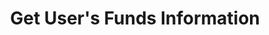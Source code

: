 ---
title: Get User's Funds Information
position_number: 4
type: get
description: /user/v1/balance/list
left_code_blocks:
    -
        code_block: "public void getMarketConfig() {\r\n\tString text = HttpUtil.get(URL + \"/data/api/user/v1/getMarketConfig\");\r\n\tSystem.out.println(text);\r\n}"
        title: Java
        language: java
right_code_blocks:
    - code_block: |-
        {
          "error": {
            "code": "",
            "msg": ""
          },
          "msgInfo": "",
          "result": [
            {
              "availableBalance": 0, //Available balance
              "coin": "", //Currency
              "isolatedMargin": 0, //Frozen isolated margin
              "openOrderMarginFrozen": 0, //Frozen order
              "walletBalance": 0 //Balance
            }
          ],
          "returnCode": 0
        }
      title: Response
      language: json
---
